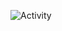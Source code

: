 ![Activity](https://www.canva.com/design/DAGcAWxieUU/FDxeQS7bMnS74MZI_PT2pQ/view?utm_content=DAGcAWxieUU&utm_campaign=designshare&utm_medium=embeds&utm_source=link) 
